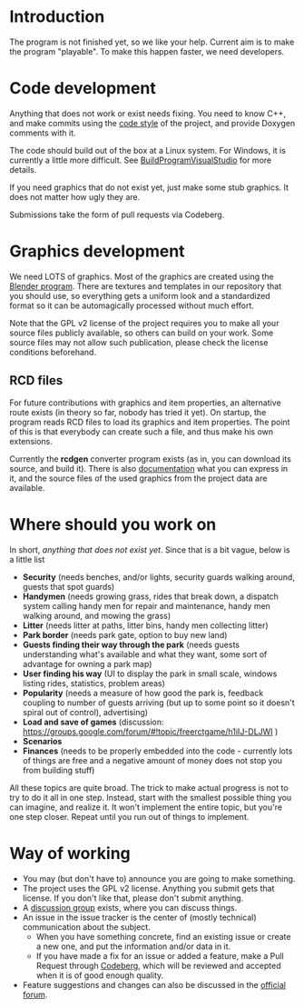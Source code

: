 # Introduction #

The program is not finished yet, so we like your help. Current aim is to make the program "playable". To make this happen faster, we need developers.

# Code development #

Anything that does not work or exist needs fixing. You need to know C++, and make commits using the [code style](CodeStyle.md) of the project, and provide Doxygen comments with it.

The code should build out of the box at a Linux system. For Windows, it is currently a little more difficult. See [BuildProgramVisualStudio](BuildProgramVisualStudio.md) for more details.

If you need graphics that do not exist yet, just make some stub graphics. It does not matter how ugly they are.

Submissions take the form of pull requests via Codeberg.


# Graphics development #

We need LOTS of graphics. Most of the graphics are created using the [Blender program](http://www.blender.org). There are textures and templates in our repository that you should use, so everything gets a uniform look and a standardized format so it can be automagically processed without much effort.

Note that the GPL v2 license of the project requires you to make all your source files publicly available, so others can build on your work. Some source files may not allow such publication, please check the license conditions beforehand.

## RCD files ##
For future contributions with graphics and item properties, an alternative route exists (in theory so far, nobody has tried it yet). On startup, the program reads RCD files to load its graphics and item properties. The point of this is that everybody can create such a file, and thus make his own extensions.

Currently the **rcdgen** converter program exists (as in, you can download its source, and build it). There is also [documentation](data_format.rst) what you can express in it, and the source files of the used graphics from the project data are available.

# Where should you work on #

In short, _anything that does not exist yet_. Since that is a bit vague, below is a little list

  * **Security** (needs benches, and/or lights, security guards walking around, guests that spot guards)
  * **Handymen** (needs growing grass, rides that break down, a dispatch system calling handy men for repair and maintenance, handy men walking around, and mowing the grass)
  * **Litter** (needs litter at paths, litter bins, handy men collecting litter)
  * **Park border** (needs park gate, option to buy new land)
  * **Guests finding their way through the park** (needs guests understanding what's available and what they want, some sort of advantage for owning a park map)
  * **User finding his way** (UI to display the park in small scale, windows listing rides, statistics, problem areas)
  * **Popularity** (needs a measure of how good the park is, feedback coupling to number of guests arriving (but up to some point so it doesn't spiral out of control), advertising)
  * **Load and save of games** (discussion: https://groups.google.com/forum/#!topic/freerctgame/h1iIJ-DLJWI )
  * **Scenarios**
  * **Finances** (needs to be properly embedded into the code - currently lots of things are free and a negative amount of money does not stop you from building stuff)

All these topics are quite broad. The trick to make actual progress is not to try to do it all in one step. Instead, start with the smallest possible thing you can imagine, and realize it. It won't implement the entire topic, but you're one step closer. Repeat until you run out of things to implement.


# Way of working #

  * You may (but don't have to) announce you are going to make something.
  * The project uses the GPL v2 license. Anything you submit gets that license. If you don't like that, please don't submit anything.
  * A [discussion group](https://groups.google.com/forum/?fromgroups#!forum/freerctgame) exists, where you can discuss things.
  * An issue in the issue tracker is the center of (mostly technical) communication about the subject.
    * When you have something concrete, find an existing issue or create a new one, and put the information and/or data in it.
	* If you have made a fix for an issue or added a feature, make a Pull Request through [Codeberg](https://codeberg.org/FreeRCT/FreeRCT/pulls), which will be reviewed and accepted when it is of good enough quality.
  * Feature suggestions and changes can also be discussed in the [official forum](https://freerct.net/forum/).
